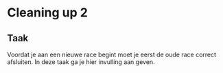# Cleaning up 2
## Taak
Voordat je aan een nieuwe race begint moet je eerst de oude race correct afsluiten. In deze taak ga je hier invulling aan geven.

